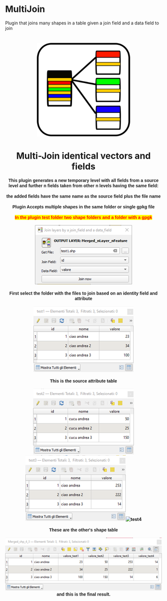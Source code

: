 # MultiJoin
Plugin that  joins many shapes in a table given a join field and a data field to join
<html>
  <head>
    <meta http-equiv="content-type" content="text/html; charset=windows-1252">
  </head>
  <body>
    <h1 style="text-align: center;"><img src="icon.png" alt="MultiJoin" title="MultiJoin" width="300" height="300"><strong></strong></h1>
    <h1 style="text-align: center;"><strong>Multi-Join identical vectors and fields</strong></h1>
    <div style="text-align: center;">
    <span style="text-align: center; font-family: Helvetica;"><b>This plugin generates a new temporary level with all fields from a source level and further n fields taken from other n levels having the same field:</b><br>
    <br><b>the added fields have the same name as the source field plus the file name<br>
    <br><b>Plugin Accepts multiple shapes in the same folder or single gpkg file<br>
    <br><b><mark style='color:red'>In the plugin test folder two shape folders and a folder with a gpgk</mark></div>
    <br><div style="text-align: center;"><img src="help/img/form.png"alt="form" title="form">
    <br><div style="text-align: center;"><b><span style="font-family: Helvetica;"><br>First select the folder with the files to join based on an identity field and attribute</br></span></b></div>
    <br><div style="text-align: center;"><img src="help/img/test1.png"alt="test1" title="test1"></div>
    <br><div style="text-align: center;"><b><span style="font-family: Helvetica;">This is the source attribute table</span></b></div>
    <br><div style="text-align: center;"><img src="help/img/test2.png"alt="test1" title="test2"><img src="help/img/test3.png"alt="test3" title="test3"><img src="img/test4.png"alt="test4" title="test4"></div>
    <br><div style="text-align: center;"><b><span style="font-family: Helvetica;">These are the other's shape table</span></b></div>
    <br><div style="text-align: center;"><img src="help/img/multijoin.png"alt="multijoin" title="multijoin">
    <br><div style="text-align: center;"><b><span style="font-family: Helvetica;"><b>and this is the final result.</b></span></b></div>
  </body>
</html>